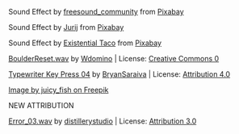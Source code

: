 Sound Effect by <a href="https://pixabay.com/users/freesound_community-46691455/?utm_source=link-attribution&utm_medium=referral&utm_campaign=music&utm_content=36568">freesound_community</a> from <a href="https://pixabay.com//?utm_source=link-attribution&utm_medium=referral&utm_campaign=music&utm_content=36568">Pixabay</a>


Sound Effect by <a href="https://pixabay.com/users/soundreality-31074404/?utm_source=link-attribution&utm_medium=referral&utm_campaign=music&utm_content=299031">Jurij</a> from <a href="https://pixabay.com/sound-effects//?utm_source=link-attribution&utm_medium=referral&utm_campaign=music&utm_content=299031">Pixabay</a>


Sound Effect by <a href="https://pixabay.com/users/existentialtaco-51014313/?utm_source=link-attribution&utm_medium=referral&utm_campaign=music&utm_content=394001">Existential Taco</a> from <a href="https://pixabay.com/sound-effects//?utm_source=link-attribution&utm_medium=referral&utm_campaign=music&utm_content=394001">Pixabay</a>


<a href="https://freesound.org/people/Wdomino/sounds/508575/">BoulderReset.wav</a> by <a href="https://freesound.org/people/Wdomino/">Wdomino</a> | License: <a href="http://creativecommons.org/publicdomain/zero/1.0/">Creative Commons 0</a>


<a href="https://freesound.org/people/BryanSaraiva/sounds/820351/">Typewriter Key Press 04</a> by <a href="https://freesound.org/people/BryanSaraiva/">BryanSaraiva</a> | License: <a href="https://creativecommons.org/licenses/by/4.0/">Attribution 4.0</a>


<a href="https://www.freepik.com/free-vector/blue-circle-with-white-user_145857007.htm">Image by juicy_fish on Freepik</a>


NEW ATTRIBUTION

<a href="https://freesound.org/people/distillerystudio/sounds/327736/">Error_03.wav</a> by <a href="https://freesound.org/people/distillerystudio/">distillerystudio</a> | License: <a href="http://creativecommons.org/licenses/by/3.0/">Attribution 3.0</a>
